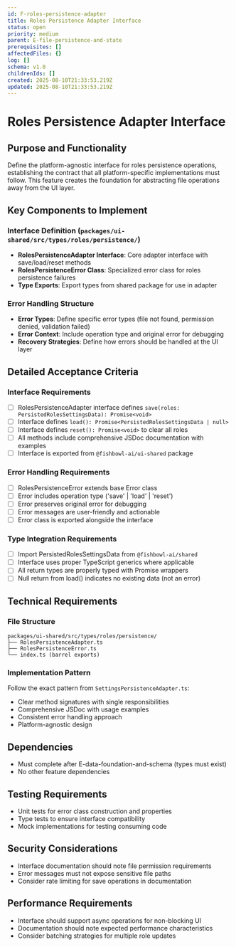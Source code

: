 ```yaml
---
id: F-roles-persistence-adapter
title: Roles Persistence Adapter Interface
status: open
priority: medium
parent: E-file-persistence-and-state
prerequisites: []
affectedFiles: {}
log: []
schema: v1.0
childrenIds: []
created: 2025-08-10T21:33:53.219Z
updated: 2025-08-10T21:33:53.219Z
---
```


# Roles Persistence Adapter Interface

## Purpose and Functionality

Define the platform-agnostic interface for roles persistence operations, establishing the contract that all platform-specific implementations must follow. This feature creates the foundation for abstracting file operations away from the UI layer.

## Key Components to Implement

### Interface Definition (`packages/ui-shared/src/types/roles/persistence/`)

- **RolesPersistenceAdapter Interface**: Core adapter interface with save/load/reset methods
- **RolesPersistenceError Class**: Specialized error class for roles persistence failures
- **Type Exports**: Export types from shared package for use in adapter

### Error Handling Structure

- **Error Types**: Define specific error types (file not found, permission denied, validation failed)
- **Error Context**: Include operation type and original error for debugging
- **Recovery Strategies**: Define how errors should be handled at the UI layer

## Detailed Acceptance Criteria

### Interface Requirements

- [ ] RolesPersistenceAdapter interface defines `save(roles: PersistedRolesSettingsData): Promise<void>`
- [ ] Interface defines `load(): Promise<PersistedRolesSettingsData | null>`
- [ ] Interface defines `reset(): Promise<void>` to clear all roles
- [ ] All methods include comprehensive JSDoc documentation with examples
- [ ] Interface is exported from `@fishbowl-ai/ui-shared` package

### Error Handling Requirements

- [ ] RolesPersistenceError extends base Error class
- [ ] Error includes operation type ('save' | 'load' | 'reset')
- [ ] Error preserves original error for debugging
- [ ] Error messages are user-friendly and actionable
- [ ] Error class is exported alongside the interface

### Type Integration Requirements

- [ ] Import PersistedRolesSettingsData from `@fishbowl-ai/shared`
- [ ] Interface uses proper TypeScript generics where applicable
- [ ] All return types are properly typed with Promise wrappers
- [ ] Null return from load() indicates no existing data (not an error)

## Technical Requirements

### File Structure

```
packages/ui-shared/src/types/roles/persistence/
├── RolesPersistenceAdapter.ts
├── RolesPersistenceError.ts
└── index.ts (barrel exports)
```

### Implementation Pattern

Follow the exact pattern from `SettingsPersistenceAdapter.ts`:

- Clear method signatures with single responsibilities
- Comprehensive JSDoc with usage examples
- Consistent error handling approach
- Platform-agnostic design

## Dependencies

- Must complete after E-data-foundation-and-schema (types must exist)
- No other feature dependencies

## Testing Requirements

- Unit tests for error class construction and properties
- Type tests to ensure interface compatibility
- Mock implementations for testing consuming code

## Security Considerations

- Interface documentation should note file permission requirements
- Error messages must not expose sensitive file paths
- Consider rate limiting for save operations in documentation

## Performance Requirements

- Interface should support async operations for non-blocking UI
- Documentation should note expected performance characteristics
- Consider batching strategies for multiple role updates
